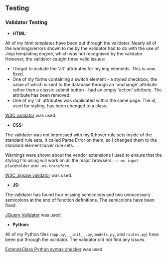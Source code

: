 ## Testing

### Validator Testing

* **HTML:**

All of my html templates have been put through the validator. Nearly all of the warnings/errors shown to me by the validator had to do with the use of Jinja templating engine, which was not recognised by the validator. However, the validator caught three valid issues:

* I forgot to include the 'alt' attributes for my img elements. This is now fixed.
* One of my forms containing a switch element - a styled checkbox, the value of which is sent to the database through an 'onchange' attribute rather than a classic submit button - had an empty 'action' attribute. The attribute has been removed.
* One of my 'id' attributes was duplicated within the same page. The id, used for styling, has been chenged to a class.

[W3C validator](https://validator.w3.org/) was used.

* **CSS:**

The validator was not impressed with my &:hover rule sets inside of the standard rule sets. It called Parse Error on them, so I changed them to the standard element:hover rule sets.

Warnings were shown about the vendor extensions I used to ensure that the styling I'm using will work on all the major browsers: `::-ms-input-placeholder` and `-ms-transform`.

[W3C Jigsaw validator](https://jigsaw.w3.org/css-validator/) was used.

* **JS:**

The validator has found four missing semicolons and two unnecessary semicolons at the end of function definitions. The semicolons have been fixed.

[JQuery Validator](https://www.utilities-online.info/jquery-validator) was used.

* **Python:**

All of my Python files (`app.py`, `__init__.py`, `models.py`, and `routes.py`) have been put through the validator. The validator did not find any issues.

[ExtendsClass Python syntax checker](https://extendsclass.com/python-tester.html) was used.